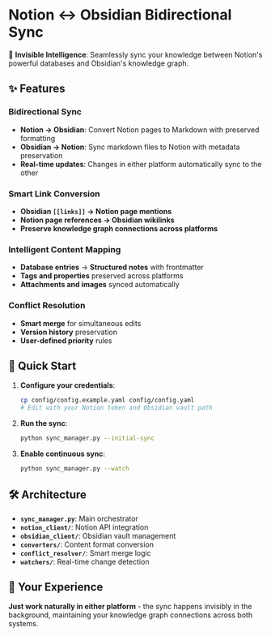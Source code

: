 # Notion ↔ Obsidian Bidirectional Sync

🔄 **Invisible Intelligence**: Seamlessly sync your knowledge between Notion's powerful databases and Obsidian's knowledge graph.

## ✨ Features

### **Bidirectional Sync**
- **Notion → Obsidian**: Convert Notion pages to Markdown with preserved formatting
- **Obsidian → Notion**: Sync markdown files to Notion with metadata preservation
- **Real-time updates**: Changes in either platform automatically sync to the other

### **Smart Link Conversion**
- **Obsidian `[[links]]` → Notion page mentions**
- **Notion page references → Obsidian wikilinks**
- **Preserve knowledge graph connections across platforms**

### **Intelligent Content Mapping**
- **Database entries** → **Structured notes** with frontmatter
- **Tags and properties** preserved across platforms
- **Attachments and images** synced automatically

### **Conflict Resolution**
- **Smart merge** for simultaneous edits
- **Version history** preservation
- **User-defined priority** rules

## 🚀 Quick Start

1. **Configure your credentials**:
   ```bash
   cp config/config.example.yaml config/config.yaml
   # Edit with your Notion token and Obsidian vault path
   ```

2. **Run the sync**:
   ```bash
   python sync_manager.py --initial-sync
   ```

3. **Enable continuous sync**:
   ```bash
   python sync_manager.py --watch
   ```

## 🛠️ Architecture

- **`sync_manager.py`**: Main orchestrator
- **`notion_client/`**: Notion API integration
- **`obsidian_client/`**: Obsidian vault management
- **`converters/`**: Content format conversion
- **`conflict_resolver/`**: Smart merge logic
- **`watchers/`**: Real-time change detection

## 🎯 Your Experience

**Just work naturally in either platform** - the sync happens invisibly in the background, maintaining your knowledge graph connections across both systems.

